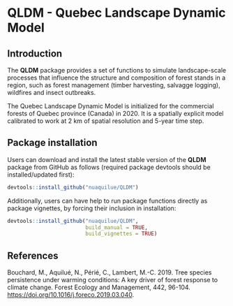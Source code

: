 # QLDM - Quebec Landscape Dynamic Model

## Introduction

The **QLDM** package provides a set of functions to simulate landscape-scale processes that influence the structure and composition of forest stands in a region, such as forest management (timber harvesting, salvagge logging), wildfires and insect outbreaks.

The Quebec Landscape Dynamic Model is initialized for the commercial forests of Quebec province (Canada) in 2020. It is a spatially explicit model calibrated to work at 2 km of spatial resolution and 5-year time step.


## Package installation

Users can download and install the latest stable version of the **QLDM** package from GitHub as follows (required package devtools should be installed/updated first):

```R
devtools::install_github("nuaquilue/QLDM")
```
Additionally, users can have help to run package functions directly as package vignettes, by forcing their inclusion in installation:

```R
devtools::install_github("nuaquilue/QLDM", 
                         build_manual = TRUE,
                         build_vignettes = TRUE)
```

## References

Bouchard, M., Aquilué, N., Périé, C., Lambert, M.-C. 2019. Tree species persistence under warming conditions: A key driver of forest response to climate change. Forest Ecology and Management, 442, 96-104. https://doi.org/10.1016/j.foreco.2019.03.040.
